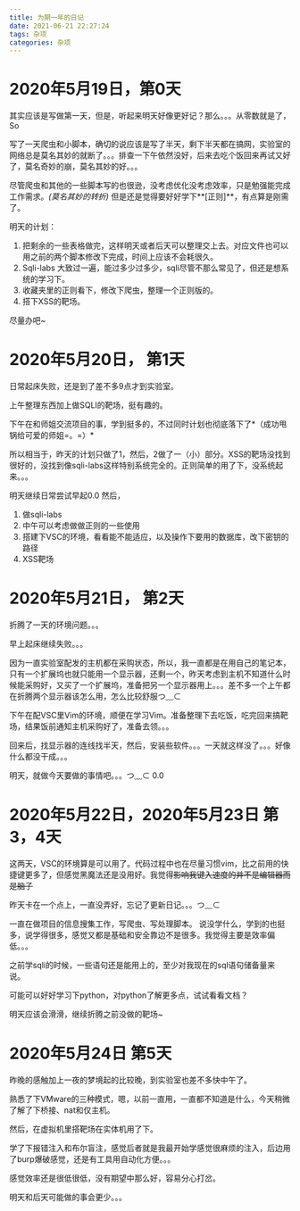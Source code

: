 ```yaml
---
title: 为期一年的日记
date: 2021-06-21 22:27:24
tags: 杂项
categories: 杂项
---
```


# 2020年5月19日，第0天 #

其实应该是写做第一天，但是，听起来明天好像更好记？那么。。。从零数就是了，So

<!-- more -->

写了一天爬虫和小脚本，确切的说应该是写了半天，剩下半天都在搞网，实验室的网络总是莫名其妙的就断了。。。排查一下午依然没好，后来去吃个饭回来再试又好了，莫名奇妙的崩，莫名其妙的好。。。

尽管爬虫和其他的一些脚本写的也很逊，没考虑优化没考虑效率，只是勉强能完成工作需求。*(莫名其妙的转折)* 但是还是觉得要好好学下**[正则]**，有点算是刚需了。

明天的计划：
1. 把剩余的一些表格做完，这样明天或者后天可以整理交上去。对应文件也可以用之前的两个脚本修改下完成，时间上应该不会耗很久。
2. Sqli-labs 大致过一遍，能过多少过多少，sqli尽管不那么常见了，但还是想系统的学习下。
3. 收藏夹里的正则看下，修改下爬虫，整理一个正则版的。
4. 搭下XSS的靶场。

尽量办吧~

# 2020年5月20日， 第1天 #
日常起床失败，还是到了差不多9点才到实验室。

上午整理东西加上做SQLI的靶场，挺有趣的。

下午在和师姐交流项目的事，学到挺多的，不过同时计划也彻底落下了*（成功甩锅给可爱的师姐=。=）*

所以相当于，昨天的计划只做了1，然后，2做了一（小）部分。XSS的靶场没找到很好的，没找到像sqli-labs这样特别系统完全的。正则简单的用了下，没系统起来。。。

明天继续日常尝试早起0.0
然后，
1. 做sqli-labs
2. 中午可以考虑做做正则的一些使用
3. 搭建下VSC的环境，看看能不能适应，以及操作下要用的数据库，改下密钥的路径
4. XSS靶场

# 2020年5月21日， 第2天 #
折腾了一天的环境问题。。。

早上起床继续失败。。。

因为一直实验室配发的主机都在采购状态，所以，我一直都是在用自己的笔记本，只有一个扩展坞也就只能用一个显示器，还剩一个，昨天考虑到主机不知道什么时候能采购好，又买了一个扩展坞，准备把另一个显示器用上。。。差不多一个上午都在折腾两个显示器该怎么用，怎么比较舒服つ﹏⊂

下午在配VSC里Vim的环境，顺便在学习Vim。准备整理下去吃饭，吃完回来搞靶场，结果饭前通知主机采购好了，准备去领。。。

回来后，找显示器的连线找半天，然后，安装些软件。。。一天就这样没了。。。好像什么都没干成。。。

明天，就做今天要做的事情吧。。。つ﹏⊂    0.0

# 2020年5月22日，2020年5月23日  第3，4天 #
这两天，VSC的环境算是可以用了。代码过程中也在尽量习惯vim，比之前用的快捷键更多了，但感觉黑魔法还是没用好。我觉得~~影响我键入速度的并不是编辑器而是脑子~~

昨天卡在一个点上，一直没弄好，忘记了更新日记。。。つ﹏⊂

一直在做项目的信息搜集工作，写爬虫、写处理脚本。
说没学什么，学到的也挺多，说学得很多，感觉又都是基础和安全靠边不是很多。我觉得主要是效率偏低。。。

之前学sqli的时候，一些语句还是能用上的，至少对我现在的sql语句储备量来说。

可能可以好好学习下python，对python了解更多点，试试看看文档？

明天应该会滑滑，继续折腾之前没做的靶场~

# 2020年5月24日 第5天 #

昨晚的感触加上一夜的梦境起的比较晚，到实验室也差不多快中午了。

熟悉了下VMware的三种模式，嗯，以前一直用，一直都不知道是什么，今天稍微了解了下桥接、nat和仅主机。

然后，在虚拟机里搭靶场在实体机用了下。

学了下报错注入和布尔盲注，感觉后者就是我最开始学感觉很麻烦的注入，后边用了burp爆破感觉，还是有工具用自动化方便。。。

感觉效率还是很低很低，没有期望中那么好，容易分心打岔。

明天和后天可能做的事会更少。。。